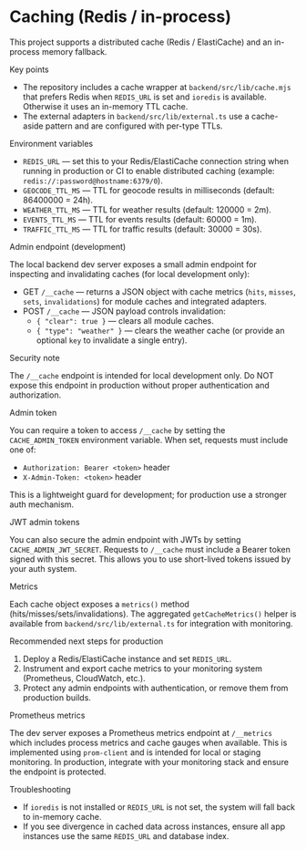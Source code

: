 # Caching (Redis / in-process)

This project supports a distributed cache (Redis / ElastiCache) and an in-process memory fallback.

Key points

- The repository includes a cache wrapper at `backend/src/lib/cache.mjs` that prefers Redis when `REDIS_URL` is set and `ioredis` is available. Otherwise it uses an in-memory TTL cache.
- The external adapters in `backend/src/lib/external.ts` use a cache-aside pattern and are configured with per-type TTLs.

Environment variables

- `REDIS_URL` — set this to your Redis/ElastiCache connection string when running in production or CI to enable distributed caching (example: `redis://:password@hostname:6379/0`).
- `GEOCODE_TTL_MS` — TTL for geocode results in milliseconds (default: 86400000 = 24h).
- `WEATHER_TTL_MS` — TTL for weather results (default: 120000 = 2m).
- `EVENTS_TTL_MS` — TTL for events results (default: 60000 = 1m).
- `TRAFFIC_TTL_MS` — TTL for traffic results (default: 30000 = 30s).

Admin endpoint (development)

The local backend dev server exposes a small admin endpoint for inspecting and invalidating caches (for local development only):

- GET `/__cache` — returns a JSON object with cache metrics (`hits`, `misses`, `sets`, `invalidations`) for module caches and integrated adapters.
- POST `/__cache` — JSON payload controls invalidation:
  - `{ "clear": true }` — clears all module caches.
  - `{ "type": "weather" }` — clears the weather cache (or provide an optional `key` to invalidate a single entry).

Security note

The `/__cache` endpoint is intended for local development only. Do NOT expose this endpoint in production without proper authentication and authorization.

Admin token

You can require a token to access `/__cache` by setting the `CACHE_ADMIN_TOKEN` environment variable. When set, requests must include one of:

- `Authorization: Bearer <token>` header
- `X-Admin-Token: <token>` header

This is a lightweight guard for development; for production use a stronger auth mechanism.

JWT admin tokens

You can also secure the admin endpoint with JWTs by setting `CACHE_ADMIN_JWT_SECRET`. Requests to `/__cache` must include a Bearer token signed with this secret. This allows you to use short-lived tokens issued by your auth system.

Metrics

Each cache object exposes a `metrics()` method (hits/misses/sets/invalidations). The aggregated `getCacheMetrics()` helper is available from `backend/src/lib/external.ts` for integration with monitoring.

Recommended next steps for production

1. Deploy a Redis/ElastiCache instance and set `REDIS_URL`.
2. Instrument and export cache metrics to your monitoring system (Prometheus, CloudWatch, etc.).
3. Protect any admin endpoints with authentication, or remove them from production builds.

Prometheus metrics

The dev server exposes a Prometheus metrics endpoint at `/__metrics` which includes process metrics and cache gauges when available. This is implemented using `prom-client` and is intended for local or staging monitoring. In production, integrate with your monitoring stack and ensure the endpoint is protected.

Troubleshooting

- If `ioredis` is not installed or `REDIS_URL` is not set, the system will fall back to in-memory cache.
- If you see divergence in cached data across instances, ensure all app instances use the same `REDIS_URL` and database index.
